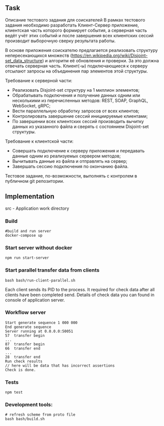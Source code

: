 ## Task

Описание тестового задания для соискателей
В рамках тестового задания необходимо разработать Клиент-Сервер приложение, 
клиентская часть которого формирует события, 
а серверная часть ведёт учёт этих событий и после завершения всех клиентских сессий производит выборочную сверку результата работы.

В основе приложения соискателю предлагается реализовать структуру непересекающихся множеств (https://en.wikipedia.org/wiki/Disjoint-set_data_structure) 
и алгоритм её обновления и проверки. За это должна отвечать серверная часть. 
Клиент(-ы) подключающиеся к серверу отсылают запросы на объединения пар элементов этой структуры.

Требование к серверной части:

- Реализовать Disjoint-set структуру на 1 миллион элементов;
- Обрабатывать подключения и получение данных одним или несколькими из перечисленных методов: REST, SOAP, GraphQL, WebSocket, gRPC;
- Вести параллельную обработку запросов от всех клиентов;
- Контролировать завершение сессий инициируемые клиентами;
- По завершении всех клиентских сессий производить вычитку данных из указанного файла и сверять с состоянием Disjoint-set структуры.

Требование к клиентской части:

- Совершать подключение к серверу приложения и передавать данные одним из реализуемых сервером методов;
- Вычитывать данные из файла и отправлять на сервер;
- Завершать сессию подключения по окончанию файла.

Тестовое задание, по-возможности, выполнять с контролем в публичном git репозитории.

## Implementation

src - Application work directory

### Build
```shell script
#build and run server
docker-compose up
```

### Start server without docker
```shell script
npm run start-server
```

### Start parallel transfer data from clients
```shell script
bash bash/run-client-parallel.sh
```
Each client sends its PID to the process. It required for check data after all clients have been completed send.
Details of check data you can found in console of application server.


### Workflow server
```log
Start generate sequence 1 000 000
End generate sequence
Server running at 0.0.0.0:50051
57  transfer begin
...
87  transfer begin
66  transfer end
...
28  transfer end
Run check results
// here will be data that has incorrect assertions
Check is done.
```

### Tests
```shell script
npm test
```

### Development tools:
```shell script
# refresh scheme from proto file
bash bash/build.sh
```


